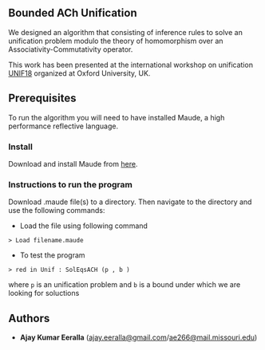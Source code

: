## Bounded ACh Unification 


We designed an algorithm that consisting of inference rules to solve an unification problem modulo the theory of homomorphism over an Associativity-Commutativity operator.

This work has been presented at the international workshop on unification [UNIF18](http://unif2018.cic.unb.br) organized at Oxford University, UK.


## Prerequisites 
To run the algorithm you will need to have installed Maude, a high performance reflective language. 

### Install ###
Download and install Maude from [here](http://maude.cs.illinois.edu/w/index.php?title=The_Maude_System).

### Instructions to run the program ###
Download .maude file(s) to a directory. Then navigate to the directory and use the following commands:
* Load the file using following command
```
> Load filename.maude
```
* To test the program
```
> red in Unif : SolEqsACH (p , b )
```
where `p` is an unification problem and `b` is a bound under which we are looking for soluctions

## Authors 

* **Ajay Kumar Eeralla** (ajay.eeralla@gmail.com/ae266@mail.missouri.edu)
